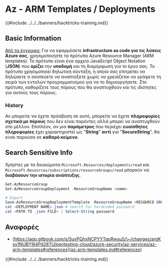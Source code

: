 # Az - ARM Templates / Deployments

{{#include ../../../banners/hacktricks-training.md}}

## Basic Information

[Από τα έγγραφα:](https://learn.microsoft.com/en-us/azure/azure-resource-manager/templates/overview) Για να εφαρμόσετε **infrastructure as code για τις λύσεις Azure σας**, χρησιμοποιήστε τα πρότυπα Azure Resource Manager (ARM templates). Το πρότυπο είναι ένα αρχείο JavaScript Object Notation (**JSON**) που **ορίζει** την **υποδομή** και τη διαμόρφωση για το έργο σας. Το πρότυπο χρησιμοποιεί δηλωτική σύνταξη, η οποία σας επιτρέπει να δηλώσετε τι σκοπεύετε να αναπτύξετε χωρίς να χρειάζεται να γράψετε τη σειρά των εντολών προγραμματισμού για να το δημιουργήσετε. Στο πρότυπο, καθορίζετε τους πόρους που θα αναπτυχθούν και τις ιδιότητες για αυτούς τους πόρους.

### History

Αν μπορείτε να έχετε πρόσβαση σε αυτό, μπορείτε να έχετε **πληροφορίες σχετικά με πόρους** που δεν είναι παρόντες αλλά μπορεί να αναπτυχθούν στο μέλλον. Επιπλέον, αν μια **παράμετρος** που περιέχει **ευαίσθητες πληροφορίες** έχει χαρακτηριστεί ως "**String**" **αντί** για "**SecureString**", θα είναι παρούσα σε **καθαρό κείμενο**.

## Search Sensitive Info

Χρήστες με τα δικαιώματα `Microsoft.Resources/deployments/read` και `Microsoft.Resources/subscriptions/resourceGroups/read` μπορούν να **διαβάσουν την ιστορία ανάπτυξης**.
```powershell
Get-AzResourceGroup
Get-AzResourceGroupDeployment -ResourceGroupName <name>

# Export
Save-AzResourceGroupDeploymentTemplate -ResourceGroupName <RESOURCE GROUP> -DeploymentName <DEPLOYMENT NAME>
cat <DEPLOYMENT NAME>.json # search for hardcoded password
cat <PATH TO .json FILE> | Select-String password
```
## Αναφορές

- [https://app.gitbook.com/s/5uvPQhxNCPYYTqpRwsuS/\~/changes/argKsv1NUBY9l4Pd28TU/pentesting-cloud/azure-security/az-services/az-arm-templates#references](az-arm-templates.md#references)

{{#include ../../../banners/hacktricks-training.md}}
